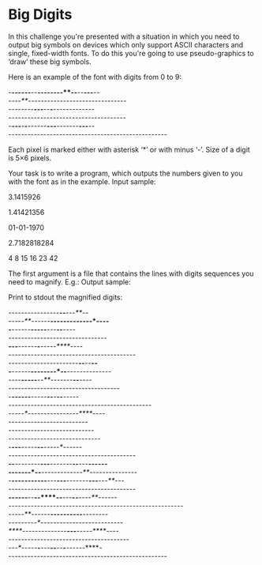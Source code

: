 # Big Digits

 In this challenge you're presented with a situation in which you need to output big symbols on devices which only support ASCII characters and single, fixed-width fonts. To do this you're going to use pseudo-graphics to ‘draw’ these big symbols.

Here is an example of the font with digits from 0 to 9:

-**----*--***--***---*---****--**--****--**---**--  <br />
*--*--**-----*----*-*--*-*----*-------*-*--*-*--*-  <br />
*--*---*---**---**--****-***--***----*---**---***-  <br />
*--*---*--*-------*----*----*-*--*--*---*--*----*-  <br />
-**---***-****-***-----*-***---**---*----**---**--  <br />
--------------------------------------------------  <br />

Each pixel is marked either with asterisk ‘*’ or with minus ‘-’. Size of a digit is 5×6 pixels.

Your task is to write a program, which outputs the numbers given to you with the font as in the example.
Input sample:

3.1415926

1.41421356

01-01-1970

2.7182818284

4 8 15 16 23 42

The first argument is a file that contains the lines with digits sequences you need to magnify. E.g.:
Output sample: 

Print to stdout the magnified digits:

***----*---*-----*--****--**--***---**-- <br />
---*--**--*--*--**--*----*--*----*-*---- <br />
-**----*--****---*--***---***--**--***-- <br />
---*---*-----*---*-----*----*-*----*--*- <br />
***---***----*--***-***---**--****--**-- <br />
---------------------------------------- <br />
--*---*-----*---*---***----*--***--****--**-- <br />
-**--*--*--**--*--*----*--**-----*-*----*---- <br />
--*--****---*--****--**----*---**--***--***-- <br />
--*-----*---*-----*-*------*-----*----*-*--*- <br />
-***----*--***----*-****--***-***--***---**-- <br />
--------------------------------------------- <br />
-**----*---**----*----*---**--****--**-- <br />
*--*--**--*--*--**---**--*--*----*-*--*- <br />
*--*---*--*--*---*----*---***---*--*--*- <br />
*--*---*--*--*---*----*-----*--*---*--*- <br />
-**---***--**---***--***--**---*----**-- <br />
---------------------------------------- <br />
***--****---*---**--***---**----*---**--***---**---*--- <br />
---*----*--**--*--*----*-*--*--**--*--*----*-*--*-*--*- <br />
-**----*----*---**---**---**----*---**---**---**--****- <br />
*-----*-----*--*--*-*----*--*---*--*--*-*----*--*----*- <br />
****--*----***--**--****--**---***--**--****--**-----*- <br />
------------------------------------------------------- <br />
-*----**----*--****---*---**--***--***---*---***-- <br />
*--*-*--*--**--*-----**--*-------*----*-*--*----*- <br />
****--**----*--***----*--***---**---**--****--**-- <br />
---*-*--*---*-----*---*--*--*-*-------*----*-*---- <br />
---*--**---***-***---***--**--****-***-----*-****- <br />
-------------------------------------------------- <br />
